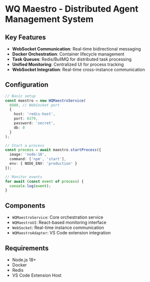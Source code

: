 # WQ Maestro - Distributed Agent Management System

## Key Features

- **WebSocket Communication**: Real-time bidirectional messaging
- **Docker Orchestration**: Container lifecycle management
- **Task Queues**: Redis/BullMQ for distributed task processing  
- **Unified Monitoring**: Centralized UI for process tracking
- **WebSocket Integration**: Real-time cross-instance communication

## Configuration

```typescript
// Basic setup
const maestro = new WQMaestroService(
  8080, // WebSocket port
  { 
    host: 'redis-host',
    port: 6379,
    password: 'secret',
    db: 0
  }
);

// Start a process
const process = await maestro.startProcess({
  image: 'node:18',
  command: ['npm', 'start'],
  env: { NODE_ENV: 'production' }
});

// Monitor events
for await (const event of process) {
  console.log(event);
}
```

## Components

- `WQMaestroService`: Core orchestration service
- `WQMaestroUI`: React-based monitoring interface
- `WebSocket`: Real-time instance communication
- `WQMaestroAdapter`: VS Code extension integration

## Requirements

- Node.js 18+
- Docker
- Redis
- VS Code Extension Host
